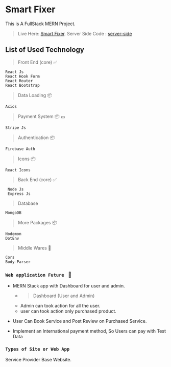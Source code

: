 # Smart Fixer

This is A FullStack MERN Project.
>Live Here: [Smart Fixer](https://smartfixer-e52eb.web.app/).
>Server Side Code : [server-side](https://github.com/codefahim/Smart-Fixer-Server)

## List of Used Technology 

>Front End (core) :white_check_mark: 
```
React Js
React Hook Form
React Router
React Bootstrap
```
>Data Loading  :package:
```
Axios
```
>Payment System :package: :pound:
```
Stripe Js
```
>Authentication :package:
```
Firebase Auth
```
>Icons :package:
```
React Icons
```
>Back End (core) :white_check_mark:
```
 Node Js
 Express Js
```

> Database
```
MongoDB
```
>More Packages :package:
```
Nodemon
DotEnv
```
>Middle Wares :gem:
```
Cors
Body-Parser
```
### `Web application Future ` :dart:

- MERN Stack app with Dashboard for user and admin.
    - >Dashboard (User and Admin)
    - Admin can took action for all the user.
    - user can took action only purchased product.

- User Can Book Service and Post Review on Purchased Service.
- Implement an International payment method, So Users can pay with Test Data



### `Types of Site or Web App`

Service Provider Base Website.





